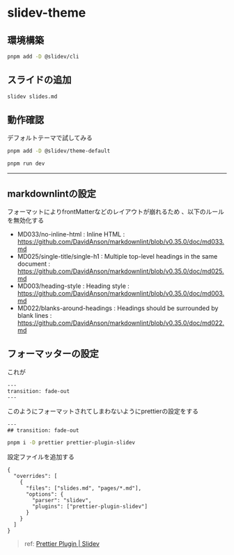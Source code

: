 # slidev-theme

## 環境構築

```sh
pnpm add -D @slidev/cli
```

## スライドの追加

```sh
slidev slides.md
```

## 動作確認

デフォルトテーマで試してみる

```sh
pnpm add -D @slidev/theme-default
```

```sh
pnpm run dev
```

---

## markdownlintの設定

フォーマットによりfrontMatterなどのレイアウトが崩れるため 、以下のルールを無効化する

- MD033/no-inline-html : Inline HTML : <https://github.com/DavidAnson/markdownlint/blob/v0.35.0/doc/md033.md>
- MD025/single-title/single-h1 : Multiple top-level headings in the same document : <https://github.com/DavidAnson/markdownlint/blob/v0.35.0/doc/md025.md>
- MD003/heading-style : Heading style : <https://github.com/DavidAnson/markdownlint/blob/v0.35.0/doc/md003.md>
- MD022/blanks-around-headings : Headings should be surrounded by blank lines : <https://github.com/DavidAnson/markdownlint/blob/v0.35.0/doc/md022.md>

## フォーマッターの設定

これが

```text
---
transition: fade-out
---
```

このようにフォーマットされてしまわないようにprettierの設定をする

```text
---
## transition: fade-out
```

```sh
pnpm i -D prettier prettier-plugin-slidev
```

設定ファイルを追加する

```json:/.prettierrc
{
  "overrides": [
    {
      "files": ["slides.md", "pages/*.md"],
      "options": {
        "parser": "slidev",
        "plugins": ["prettier-plugin-slidev"]
      }
    }
  ]
}
```

> ref: [Prettier Plugin | Slidev](https://sli.dev/features/prettier-plugin)
